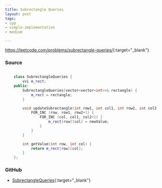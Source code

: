 ```yaml
---
title: Subrectangle Queries
layout: post
tags:
- cpp
- simple-implementation
- medium

---
```


<https://leetcode.com/problems/subrectangle-queries/>{:target="_blank"}

### Source

```cpp

    class SubrectangleQueries {
        vvi m_rect;
    public:
        SubrectangleQueries(vector<vector<int>>& rectangle) {
            m_rect = rectangle;
        }

        void updateSubrectangle(int row1, int col1, int row2, int col2, int newValue) {
            FOR_INC (row, row1, row2+1) {
                FOR_INC (col, col1, col2+1) {
                    m_rect[row][col] = newValue;
                }
            }
        }

        int getValue(int row, int col) {
            return m_rect[row][col];
        }
    };

```

### GitHub

- [SubrectangleQueries](<https://github.com/coolwindjo/algoguru/tree/master/_posts/Done/SubrectangleQueries>){:target="_blank"}
